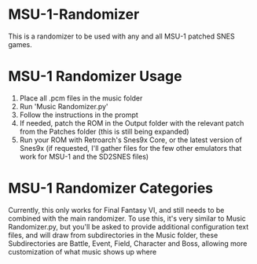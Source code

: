 # MSU-1-Randomizer

This is a randomizer to be used with any and all MSU-1 patched SNES games.

# MSU-1 Randomizer Usage

1. Place all .pcm files in the music folder
2. Run 'Music Randomizer.py'
3. Follow the instructions in the prompt
4. If needed, patch the ROM in the Output folder with the relevant patch from the Patches folder (this is still being expanded)
5. Run your ROM with Retroarch's Snes9x Core, or the latest version of Snes9x (if requested, I'll gather files for the few other emulators that work for MSU-1 and the SD2SNES files)

# MSU-1 Randomizer Categories

Currently, this only works for Final Fantasy VI, and still needs to be combined with the main randomizer.
To use this, it's very similar to Music Randomizer.py, but you'll be asked to provide additional configuration text files, and will draw from subdirectories in the Music folder, these Subdirectories are Battle, Event, Field, Character and Boss, allowing more customization of what music shows up where
